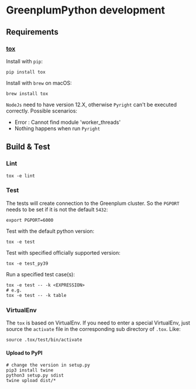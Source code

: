 # GreenplumPython development

## Requirements

### [tox](https://tox.wiki)

Install with `pip`:

```
pip install tox
```

Install with `brew` on macOS:

```
brew install tox
```

`NodeJs` need to have version 12.X, otherwise `Pyright` can't be executed correctly. Possible scenarios:
 - Error : Cannot find module 'worker_threads'
 - Nothing happens when run `Pyright`

## Build & Test

### Lint

```
tox -e lint
```

### Test

The tests will create connection to the Greenplum cluster. So the `PGPORT` needs to be set if it is not the default `5432`:

```
export PGPORT=6000
```

Test with the default python version:

```
tox -e test
```

Test with specified officially supported version:

```
tox -e test_py39
```

Run a specified test case(s):

```
tox -e test -- -k <EXPRESSION>
# e.g.
tox -e test -- -k table
```

### VirtualEnv

The `tox` is based on VirtualEnv. If you need to enter a special VirtualEnv, just source the `activate` file in the corresponding sub directory of `.tox`. Like:

```
source .tox/test/bin/activate
```

#### Upload to PyPI

```shell
# change the version in setup.py
pip3 install twine
python3 setup.py sdist
twine upload dist/*
```
